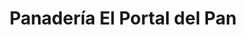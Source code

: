 ---
title: "Panadería El Portal del Pan"
url: /velez/panaderia-el-portal-del-pan/
shop: panadería
---